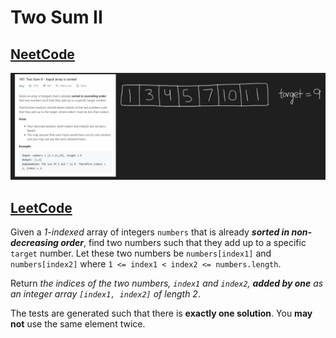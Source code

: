 # Two Sum II

## [NeetCode](https://www.youtube.com/watch?v=cQ1Oz4ckceM)
![TwoSumIIAmazon](./TwoSumIIAmazon.png)

## [LeetCode](https://leetcode.com/problems/two-sum-ii-input-array-is-sorted/)
Given a *1-indexed* array of integers `numbers` that is already ***sorted in non-decreasing order***, find two numbers such that they add up to a specific `target` number. Let these two numbers be `numbers[index1]` and `numbers[index2]` where `1 <= index1 < index2 <= numbers.length`.

Return *the indices of the two numbers, `index1` and `index2`, **added by one** as an integer array `[index1, index2]` of length 2*.

The tests are generated such that there is **exactly one solution**. You **may not** use the same element twice.

